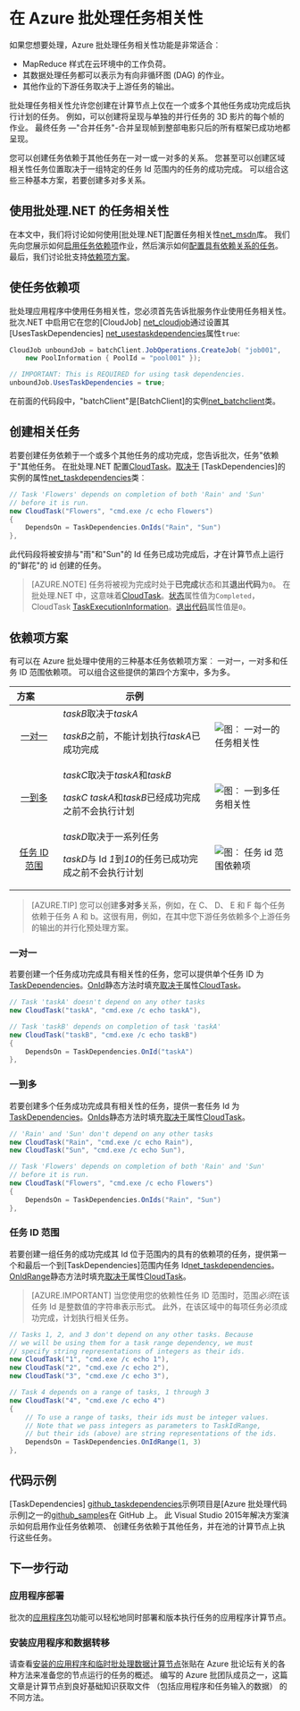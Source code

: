 <properties
    pageTitle="任务相关性在 Azure 批 |Microsoft Azure"
    description="创建任务依赖于用于 MapReduce 样式及类似的大数据处理其他任务的成功完成在 Azure 批处理工作负载。"
    services="batch"
    documentationCenter=".net"
    authors="mmacy"
    manager="timlt"
    editor="" />

<tags
    ms.service="batch"
    ms.devlang="multiple"
    ms.topic="article"
    ms.tgt_pltfrm="vm-windows"
    ms.workload="big-compute"
    ms.date="09/28/2016"
    ms.author="marsma" />

# <a name="task-dependencies-in-azure-batch"></a>在 Azure 批处理任务相关性

如果您想要处理，Azure 批处理任务相关性功能是非常适合︰

- MapReduce 样式在云环境中的工作负荷。
- 其数据处理任务都可以表示为有向非循环图 (DAG) 的作业。
- 其他作业的下游任务取决于上游任务的输出。

批处理任务相关性允许您创建在计算节点上仅在一个或多个其他任务成功完成后执行计划的任务。 例如，可以创建将呈现与单独的并行任务的 3D 影片的每个帧的作业。 最终任务 —"合并任务"-合并呈现帧到整部电影只后的所有框架已成功地都呈现。

您可以创建任务依赖于其他任务在一对一或一对多的关系。 您甚至可以创建区域相关性任务位置取决于一组特定的任务 Id 范围内的任务的成功完成。 可以组合这些三种基本方案，若要创建多对多关系。

## <a name="task-dependencies-with-batch-net"></a>使用批处理.NET 的任务相关性

在本文中，我们将讨论如何使用[批处理.NET]配置任务相关性[net_msdn]库。 我们先向您展示如何[启用任务依赖项](#enable-task-dependencies)作业，然后演示如何[配置具有依赖关系的任务](#create-dependent-tasks)。 最后，我们讨论批支持[依赖项方案](#dependency-scenarios)。

## <a name="enable-task-dependencies"></a>使任务依赖项

批处理应用程序中使用任务相关性，您必须首先告诉批服务作业使用任务相关性。 批次.NET 中启用它在您的[CloudJob] [net_cloudjob]通过设置其[UsesTaskDependencies] [net_usestaskdependencies]属性`true`:

```csharp
CloudJob unboundJob = batchClient.JobOperations.CreateJob( "job001",
    new PoolInformation { PoolId = "pool001" });

// IMPORTANT: This is REQUIRED for using task dependencies.
unboundJob.UsesTaskDependencies = true;
```

在前面的代码段中，"batchClient"是[BatchClient]的实例[net_batchclient]类。

## <a name="create-dependent-tasks"></a>创建相关任务

若要创建任务依赖于一个或多个其他任务的成功完成，您告诉批次，任务"依赖于"其他任务。 在批处理.NET 配置[CloudTask][net_cloudtask]。[取决于][net_dependson] [TaskDependencies]的实例的属性[net_taskdependencies]类︰

```csharp
// Task 'Flowers' depends on completion of both 'Rain' and 'Sun'
// before it is run.
new CloudTask("Flowers", "cmd.exe /c echo Flowers")
{
    DependsOn = TaskDependencies.OnIds("Rain", "Sun")
},
```

此代码段将被安排与"雨"和"Sun"的 Id 任务已成功完成后，才在计算节点上运行的"鲜花"的 id 创建的任务。

 > [AZURE.NOTE] 任务将被视为完成时处于**已完成**状态和其**退出代码**为`0`。 在批处理.NET 中，这意味着[CloudTask][net_cloudtask]。[状态][net_taskstate]属性值为`Completed`，CloudTask [TaskExecutionInformation][net_taskexecutioninformation]。[退出代码][net_exitcode]属性值是`0`。

## <a name="dependency-scenarios"></a>依赖项方案

有可以在 Azure 批处理中使用的三种基本任务依赖项方案︰ 一对一，一对多和任务 ID 范围依赖项。 可以组合这些提供的第四个方案中，多为多。

 方案&nbsp;&nbsp;&nbsp;&nbsp;&nbsp;&nbsp;&nbsp; | 示例 | |
 :-------------------: | ------------------- | -------------------
 [一对一](#one-to-one) | *taskB*取决于*taskA* <p/> *taskB*之前，不能计划执行*taskA*已成功完成 | ![图︰ 一对一的任务相关性][1]
 [一到多](#one-to-many) | *taskC*取决于*taskA*和*taskB* <p/> *taskC* *taskA*和*taskB*已经成功完成之前不会执行计划 | ![图︰ 一到多任务相关性][2]
 [任务 ID 范围](#task-id-range) | *taskD*取决于一系列任务 <p/> *taskD*与 Id *1*到*10*的任务已成功完成之前不会执行计划 | ![图︰ 任务 id 范围依赖项][3]

>[AZURE.TIP] 您可以创建**多对多**关系，例如，在 C、 D、 E 和 F 每个任务依赖于任务 A 和 b。这很有用，例如，在其中您下游任务依赖多个上游任务的输出的并行化预处理方案。

### <a name="one-to-one"></a>一对一

若要创建一个任务成功完成具有相关性的任务，您可以提供单个任务 ID 为[TaskDependencies][net_taskdependencies]。[OnId][net_onid]静态方法时填充[取决于][net_dependson]属性[CloudTask][net_cloudtask]。

```csharp
// Task 'taskA' doesn't depend on any other tasks
new CloudTask("taskA", "cmd.exe /c echo taskA"),

// Task 'taskB' depends on completion of task 'taskA'
new CloudTask("taskB", "cmd.exe /c echo taskB")
{
    DependsOn = TaskDependencies.OnId("taskA")
},
```

### <a name="one-to-many"></a>一到多

若要创建多个任务成功完成具有相关性的任务，提供一套任务 Id 为[TaskDependencies][net_taskdependencies]。[OnIds][net_onids]静态方法时填充[取决于][net_dependson]属性[CloudTask][net_cloudtask]。

```csharp
// 'Rain' and 'Sun' don't depend on any other tasks
new CloudTask("Rain", "cmd.exe /c echo Rain"),
new CloudTask("Sun", "cmd.exe /c echo Sun"),

// Task 'Flowers' depends on completion of both 'Rain' and 'Sun'
// before it is run.
new CloudTask("Flowers", "cmd.exe /c echo Flowers")
{
    DependsOn = TaskDependencies.OnIds("Rain", "Sun")
},
```

### <a name="task-id-range"></a>任务 ID 范围

若要创建一组任务的成功完成其 Id 位于范围内的具有的依赖项的任务，提供第一个和最后一个到[TaskDependencies]范围内任务 Id[net_taskdependencies]。[OnIdRange][net_onidrange]静态方法时填充[取决于][net_dependson]属性[CloudTask][net_cloudtask]。

>[AZURE.IMPORTANT] 当您使用您的依赖性任务 ID 范围时，范围*必须*在该任务 Id 是整数值的字符串表示形式。 此外，在该区域中的每项任务必须成功完成，计划执行相关任务。

```csharp
// Tasks 1, 2, and 3 don't depend on any other tasks. Because
// we will be using them for a task range dependency, we must
// specify string representations of integers as their ids.
new CloudTask("1", "cmd.exe /c echo 1"),
new CloudTask("2", "cmd.exe /c echo 2"),
new CloudTask("3", "cmd.exe /c echo 3"),

// Task 4 depends on a range of tasks, 1 through 3
new CloudTask("4", "cmd.exe /c echo 4")
{
    // To use a range of tasks, their ids must be integer values.
    // Note that we pass integers as parameters to TaskIdRange,
    // but their ids (above) are string representations of the ids.
    DependsOn = TaskDependencies.OnIdRange(1, 3)
},
```

## <a name="code-sample"></a>代码示例

[TaskDependencies] [github_taskdependencies]示例项目是[Azure 批处理代码示例]之一的[github_samples]在 GitHub 上。 此 Visual Studio 2015年解决方案演示如何启用作业任务依赖项、 创建任务依赖于其他任务，并在池的计算节点上执行这些任务。

## <a name="next-steps"></a>下一步行动

### <a name="application-deployment"></a>应用程序部署

批次的[应用程序包](batch-application-packages.md)功能可以轻松地同时部署和版本执行任务的应用程序计算节点。

### <a name="installing-applications-and-staging-data"></a>安装应用程序和数据转移

请查看[安装的应用程序和临时批处理数据计算节点][forum_post]张贴在 Azure 批论坛有关的各种方法来准备您的节点运行的任务的概述。 编写的 Azure 批团队成员之一，这篇文章是计算节点到良好基础知识获取文件 （包括应用程序和任务输入的数据） 的不同方法。

[forum_post]: https://social.msdn.microsoft.com/Forums/en-US/87b19671-1bdf-427a-972c-2af7e5ba82d9/installing-applications-and-staging-data-on-batch-compute-nodes?forum=azurebatch
[github_taskdependencies]: https://github.com/Azure/azure-batch-samples/tree/master/CSharp/ArticleProjects/TaskDependencies
[github_samples]: https://github.com/Azure/azure-batch-samples
[net_batchclient]: https://msdn.microsoft.com/library/azure/microsoft.azure.batch.batchclient.aspx
[net_cloudjob]: https://msdn.microsoft.com/library/azure/microsoft.azure.batch.cloudjob.aspx
[net_cloudtask]: https://msdn.microsoft.com/library/azure/microsoft.azure.batch.cloudtask.aspx
[net_dependson]: https://msdn.microsoft.com/library/azure/microsoft.azure.batch.cloudtask.dependson.aspx
[net_exitcode]: https://msdn.microsoft.com/library/azure/microsoft.azure.batch.taskexecutioninformation.exitcode.aspx
[net_msdn]: https://msdn.microsoft.com/library/azure/mt348682.aspx
[net_onid]: https://msdn.microsoft.com/library/microsoft.azure.batch.taskdependencies.onid.aspx
[net_onids]: https://msdn.microsoft.com/library/microsoft.azure.batch.taskdependencies.onids.aspx
[net_onidrange]: https://msdn.microsoft.com/library/microsoft.azure.batch.taskdependencies.onidrange.aspx
[net_taskexecutioninformation]: https://msdn.microsoft.com/library/azure/microsoft.azure.batch.taskexecutioninformation.aspx
[net_taskstate]: https://msdn.microsoft.com/library/azure/microsoft.azure.batch.common.taskstate.aspx
[net_usestaskdependencies]: https://msdn.microsoft.com/library/azure/microsoft.azure.batch.cloudjob.usestaskdependencies.aspx
[net_taskdependencies]: https://msdn.microsoft.com/library/azure/microsoft.azure.batch.taskdependencies.aspx

[1]: ./media/batch-task-dependency/01_one_to_one.png "图︰ 一对一依赖项"
[2]: ./media/batch-task-dependency/02_one_to_many.png "图︰ 一对多的依赖关系"
[3]: ./media/batch-task-dependency/03_task_id_range.png "图︰ 任务 id 范围依赖项"
